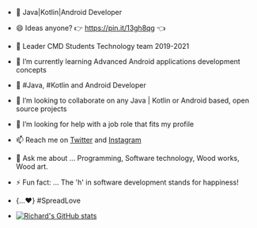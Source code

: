 
- 🔭 Java|Kotlin|Android Developer
- 😄 Ideas anyone? 👉 https://pin.it/13gh8qg 👈
- 👯 Leader CMD Students Technology team 2019-2021
- 🌱 I’m currently learning Advanced Android applications development concepts
- 🌱 #Java, #Kotlin and Android Developer
- 👯 I’m looking to collaborate on any Java | Kotlin or Android based, open source projects
- 🤔 I’m looking for help with a job role that fits my profile
- 📫 Reach me on [Twitter](https://twitter.com/solidwo07765499?s=09) and [Instagram](https://www.instagram.com/_solid.works)
- 💬 Ask me about ... Programming, Software technology, Wood works, Wood art.
- ⚡ Fun fact: ... The 'h' in software development stands for happiness!
- {...♥️} #SpreadLove

- [![Richard's GitHub stats](https://github-readme-stats.vercel.app/api?username=solidtm)](https://github.com/anuraghazra/github-readme-stats)
